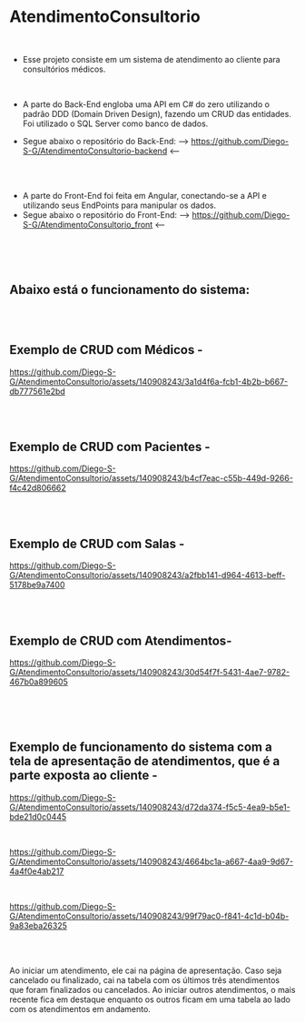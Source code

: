 # AtendimentoConsultorio
<br/>

- Esse projeto consiste em um sistema de atendimento ao cliente para consultórios médicos.
<br/>

- A parte do Back-End engloba uma API em C# do zero utilizando o padrão DDD (Domain Driven Design), fazendo um CRUD das entidades. Foi utilizado o SQL Server como banco de dados.

- Segue abaixo o repositório do Back-End:
--> https://github.com/Diego-S-G/AtendimentoConsultorio-backend <--
<br/>
<br/>

- A parte do Front-End foi feita em Angular, conectando-se a API e utilizando seus EndPoints para manipular os dados.
- Segue abaixo o repositório do Front-End:
--> https://github.com/Diego-S-G/AtendimentoConsultorio_front <--
<br/>
<br/>
<br/>

## Abaixo está o funcionamento do sistema:
<br/>
<br/>

## Exemplo de CRUD com Médicos - 

https://github.com/Diego-S-G/AtendimentoConsultorio/assets/140908243/3a1d4f6a-fcb1-4b2b-b667-db777561e2bd

<br/>
<br/>

## Exemplo de CRUD com Pacientes - 

https://github.com/Diego-S-G/AtendimentoConsultorio/assets/140908243/b4cf7eac-c55b-449d-9266-f4c42d806662

<br/>
<br/>

## Exemplo de CRUD com Salas - 

https://github.com/Diego-S-G/AtendimentoConsultorio/assets/140908243/a2fbb141-d964-4613-beff-5178be9a7400

<br/>
<br/>

## Exemplo de CRUD com Atendimentos-

https://github.com/Diego-S-G/AtendimentoConsultorio/assets/140908243/30d54f7f-5431-4ae7-9782-467b0a899605

<br/>
<br/>
<br/>

## Exemplo de funcionamento do sistema com a tela de apresentação de atendimentos, que é a parte exposta ao cliente - 

https://github.com/Diego-S-G/AtendimentoConsultorio/assets/140908243/d72da374-f5c5-4ea9-b5e1-bde21d0c0445

<br/>

https://github.com/Diego-S-G/AtendimentoConsultorio/assets/140908243/4664bc1a-a667-4aa9-9d67-4a4f0e4ab217

<br/>

https://github.com/Diego-S-G/AtendimentoConsultorio/assets/140908243/99f79ac0-f841-4c1d-b04b-9a83eba26325

<br/>
<br/>

Ao iniciar um atendimento, ele cai na página de apresentação. Caso seja cancelado ou finalizado, cai na tabela com os últimos três atendimentos que foram finalizados ou cancelados. Ao iniciar outros atendimentos, o mais recente fica em destaque enquanto os outros ficam em uma tabela ao lado com os atendimentos em andamento.
